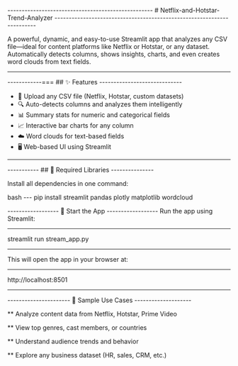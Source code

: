 --------------------------------------------------- # Netflix-and-Hotstar-Trend-Analyzer -----------------------------------------------------------------------

A powerful, dynamic, and easy-to-use Streamlit app that analyzes any CSV file—ideal for content platforms like Netflix or Hotstar, or any dataset. Automatically detects columns, shows insights, charts, and even creates word clouds from text fields.

---

------------=== ## ✨ Features -----------------------------

- 📁 Upload any CSV file (Netflix, Hotstar, custom datasets)
- 🔍 Auto-detects columns and analyzes them intelligently
- 📊 Summary stats for numeric and categorical fields
- 📈 Interactive bar charts for any column
- ☁️ Word clouds for text-based fields
- 🖥️ Web-based UI using Streamlit

---

----------- ## 🧩 Required Libraries ---------------

Install all dependencies in one command:

bash ---
pip install streamlit pandas plotly matplotlib wordcloud

------------------ 🚀 Start the App ------------------
Run the app using Streamlit:

***********
streamlit run stream_app.py 
**********

This will open the app in your browser at: 

****
http://localhost:8501
****

---------------------- 🧪 Sample Use Cases --------------------

  ** Analyze content data from Netflix, Hotstar, Prime Video

  ** View top genres, cast members, or countries

  ** Understand audience trends and behavior

  ** Explore any business dataset (HR, sales, CRM, etc.)
